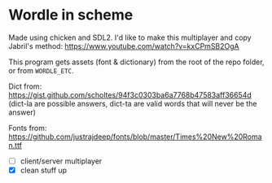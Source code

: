 # Wordle in scheme

Made using chicken and SDL2. I'd like to make this multiplayer and copy Jabril's method: https://www.youtube.com/watch?v=kxCPmSB2OgA


This program gets assets (font & dictionary) from the root of the repo folder, or from `WORDLE_ETC`.

Dict from: https://gist.github.com/scholtes/94f3c0303ba6a7768b47583aff36654d (dict-la are possible answers, dict-ta are valid words that will never be the answer)

Fonts from: https://github.com/justrajdeep/fonts/blob/master/Times%20New%20Roman.ttf

- [ ] client/server multiplayer
- [x] clean stuff up
